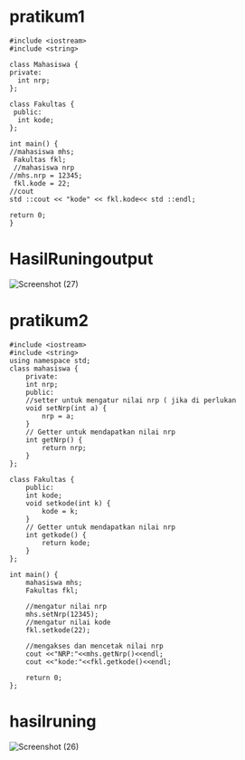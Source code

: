 # pratikum1
```
#include <iostream>
#include <string>

class Mahasiswa {
private:
  int nrp;
};

class Fakultas {
 public: 
  int kode;
};

int main() {
//mahasiswa mhs;
 Fakultas fkl;
 //mahasiswa nrp 
//mhs.nrp = 12345;
 fkl.kode = 22;
//cout
std ::cout << "kode" << fkl.kode<< std ::endl;

return 0;
}
```
# HasilRuningoutput
![Screenshot (27)](https://github.com/euisjulianingsih/OOP/assets/156889234/c7193d99-240a-49f0-8d61-7b96b4471d36)

# pratikum2
```
#include <iostream>
#include <string>
using namespace std;
class mahasiswa {
    private:
    int nrp;
    public:
    //setter untuk mengatur nilai nrp ( jika di perlukan
    void setNrp(int a) {
        nrp = a;
    }
    // Getter untuk mendapatkan nilai nrp
    int getNrp() {
        return nrp;
    }
};

class Fakultas {
    public:
    int kode;
    void setkode(int k) {
        kode = k;
    }
    // Getter untuk mendapatkan nilai nrp
    int getkode() {
        return kode;
    }
};

int main() {
    mahasiswa mhs;
    Fakultas fkl;

    //mengatur nilai nrp
    mhs.setNrp(12345);
    //mengatur nilai kode
    fkl.setkode(22);

    //mengakses dan mencetak nilai nrp
    cout <<"NRP:"<<mhs.getNrp()<<endl;
    cout <<"kode:"<<fkl.getkode()<<endl;

    return 0;
};
```
# hasilruning
![Screenshot (26)](https://github.com/euisjulianingsih/OOP/assets/156889234/fd40bdd8-bce5-4dbf-8eb6-aafd22144180)

